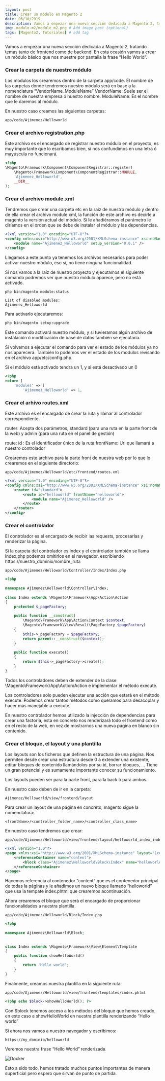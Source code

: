 ```yaml
---
layout: post
title: Crear un módulo en Magento 2
date: 06/10/2019
description: Vamos a empezar una nueva sección dedicada a Magento 2, tratando temas tanto de frontend como de backend. En esta ocasión vamos a crear un módulo básico que nos muestre por pantalla la frase “Hello World”. # Add post description (optional)
img: modulo-m2/module_m2.png # Add image post (optional)
tags: [Magento2, Tutoriales] # add tag
---
```


Vamos a empezar una nueva sección dedicada a Magento 2, tratando temas tanto de frontend como de backend.
En esta ocasión vamos a crear un módulo básico que nos muestre por pantalla la frase “Hello World”.

### Crear la carpeta de nuestro módulo ###
Los modulos los crearemos dentro de la carpeta app/code.
El nombre de las carpetas donde tendremos nuestro módulo será en base a la nomenclatura “VendorName_ModuleName”
VendorName:  Suele ser el nombre de nuestra empresa ó  nuestro nombre.
ModuleName: Es el nombre que le daremos al módulo.

En nuestro caso creamos las siguientes carpetas:
```bash
app/code/Ajimenez/Helloworld
```

### Crear el archivo registration.php ###
Este archivo es el encargado de registrar nuestro módulo en el proyecto, es muy importante que lo escribamos bien, si nos confundimos en una letra ó mayúscula no funcionará.

```php
<?php
\Magento\Framework\Component\ComponentRegistrar::register(
    \Magento\Framework\Component\ComponentRegistrar::MODULE,
    'Ajimenez_Helloworld',
    __DIR__
);
```

### Crear el archivo module.xml ###
Tendremos que crear una carpeta etc en la raíz de nuestro módulo y dentro de ella crear el archivo module.xml, la función de este archivo es decirle a magento la versión actual del módulo.
Si le añadiéramos el parámetro <sequence> le diríamos en el orden que se debe de instalar el módulo y las dependencias.

```xml
<?xml version="1.0" encoding="UTF-8"?>
<config xmlns:xsi="http://www.w3.org/2001/XMLSchema-instance" xsi:noNamespaceSchemaLocation="urn:magento:framework:Module/etc/module.xsd">
    <module name="Ajimenez_Helloworld" setup_version="0.0.1" />
</config>
```

Llegamos a este punto ya tenemos los archivos necesarios para poder activar nuestro módulo, eso sí, no tiene ninguna funcionalidad.

Si nos vamos a la raíz de nuestro proyecto y ejecutamos el siguiente comando podremos ver que nuestro módulo aparece, pero no está activado.

```bash
php bin/magento module:status
```

```
List of disabled modules:
Ajimenez_Helloworld
```

Para activarlo ejecutaremos:

```bash
php bin/magento setup:upgrade
```

Este comando activará nuestro módulo, y si tuvieramos algún archivo de instalación ó modificación de base de datos también se ejecutaría.

Si volvemos a ejecutar el comando para ver el estado de los módulos ya no nos aparecerá.
También lo podemos ver el estado de los modulos revisando en el archivo app/etc/config.php.

Si el módulo está activado tendra un 1, y si está desactivado un 0

```php
<?php
return [
    'modules' => [
        'Ajimenez_Helloworld' => 1,
```

### Crear el arhivo routes.xml ###
Este archivo es el encargado de crear la ruta y llamar al controlador correspondiente.

router:
Acepta dos parámetros, standard (para una ruta en la parte front de la web) y admin (para una ruta en el panel de gestión)

route:
id : Es el identificador único de la ruta
frontName: Url que llamará a nuestro controlador

Crearemos este archivo para la parte front de nuestra web por lo que lo crearemos en el siguiente directorio:

```
app/code/Ajimenez/Helloworld/etc/frontend/routes.xml
```

```xml
<?xml version="1.0" encoding="UTF-8"?>
<config xmlns:xsi="http://www.w3.org/2001/XMLSchema-instance" xsi:noNamespaceSchemaLocation="urn:magento:framework:App/etc/routes.xsd">
    <router id="standard">
        <route id="helloworld" frontName="helloworld">
            <module name="Ajimenez_Helloworld" />
        </route>
    </router>
</config>
```

### Crear el controlador ###
El controlador es el encargado de recibir las requests, procesarlas y renderizar la página.

Si la carpeta del controlador es Index y el controlador también se llama Index.php podemos omitirlos en el navegador, escribiendo https://nuestro_dominio/nombre_ruta

```
app/code/Ajimenez/Helloworld/Controller/Index/Index.php
```

```php
<?php
 
namespace Ajimenez\Helloworld\Controller\Index;
 
class Index extends \Magento\Framework\App\Action\Action
{
    protected $_pageFactory;
 
    public function __construct(
        \Magento\Framework\App\Action\Context $context,
        \Magento\Framework\View\Result\PageFactory $pageFactory)
    {
        $this->_pageFactory = $pageFactory;
        return parent::__construct($context);
    }
 
    public function execute()
    {
        return $this->_pageFactory->create();
    }
}
```

Todos los controladores deben de extender de la clase \Magento\Framework\App\Action\Action e implementar el método execute.

Los controladores solo pueden ejecutar una acción que estará en el método execute.
Podemos crear tantos métodos como queramos para desacoplar y hacer más manejable a execute.

En nuestro controlador hemos utilizado la injección de dependencias para crear una factoría, esta en concreto nos renderizará todo el frontend como en el resto de la web, en vez de mostrarnos una nueva página en blanco sin contenido.

### Crear el bloque, el layout y una plantilla ###
Los layouts son los ficheros que definen la estructura de una página. Nos permiten desde crear una estructura desde 0 a extender una existente, editar bloques de contenido llamándolos por su id, borrar bloques, … Tiene un gran potencial y es sumamente importante conocer su funcionamiento.

Los layouts pueden ser para la parte front, para la back ó para ambos.

En nuestro caso deben de ir en la carpeta:
```
Ajimenez/Helloworld/view/frontend/layout
```

Para crear un layout de una página en concreto, magento sigue la nomenclatura:
```
<frontName>/<controller_folder_name>/<controller_class_name>
```

En nuestro caso tendremos que crear:
```
app/code/Ajimenez/Helloworld/view/frontend/layout/helloworld_index_index.xml
```

```xml
<?xml version="1.0"?>
<page xmlns:xsi="http://www.w3.org/2001/XMLSchema-instance" layout="1column" xsi:noNamespaceSchemaLocation="urn:magento:framework:View/Layout/etc/page_configuration.xsd">
    <referenceContainer name="content">
        <block class="Ajimenez\Helloworld\Block\Index" name="helloworld" template="Ajimenez_Helloworld::index.phtml" />
    </referenceContainer>
</page>
```

Hacemos referencia al contenedor “content” que es el contenedor principal de todas la páginas y le añadimos un nuevo bloque llamado “helloworld” que usa la tempate index.phtml que crearemos acontinuación.

Ahora crearemos el bloque que será el encargado de proporcionar funcionalidades a nuestra plantilla.

```
app/code/Ajimenez/Helloworld/Block/Index.php
```

```php
<?php
 
namespace Ajimenez\Helloworld\Block;
 
 
class Index extends \Magento\Framework\View\Element\Template
{
    public function showHelloWorld()
    {
        return 'Hello world';
    }
}
```

Finalmente, creamos nuestra plantilla en la siguiente ruta:
```
app/code/Ajimenez/Helloworld/view/frontend/templates/index.phtml
```

```php
<?php echo $block->showHelloWorld(); ?>
```

Con $block tenemos acceso a los métodos del bloque que hemos creado, en este caso a showHelloWorld en nuestra plantilla renderizando “Hello world”

Si ahora nos vamos a nuestro navegador y escribimos:
```
https://my_dominio/helloworld
```

Veremos nuestra frase “Hello World” renderizada.

![Docker]({{site.baseurl}}/assets/img/modulo-m2/m2_module_screen.png)

Esto a sido todo, hemos tratado muchos puntos importantes de manera superficial pero espero que sirvan de punto de partida.


